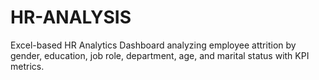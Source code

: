 # HR-ANALYSIS
Excel-based HR Analytics Dashboard analyzing employee attrition by gender, education, job role, department, age, and marital status with KPI metrics.
